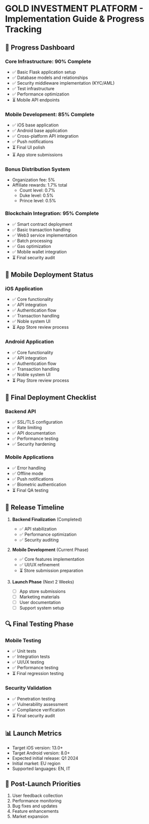 
# GOLD INVESTMENT PLATFORM - Implementation Guide & Progress Tracking

## 🎯 Progress Dashboard

### Core Infrastructure: 90% Complete
- ✅ Basic Flask application setup
- ✅ Database models and relationships
- ✅ Security middleware implementation (KYC/AML)
- ✅ Test infrastructure
- ✅ Performance optimization
- ⏳ Mobile API endpoints

### Mobile Development: 85% Complete
- ✅ iOS base application
- ✅ Android base application
- ✅ Cross-platform API integration
- ✅ Push notifications
- ⏳ Final UI polish
- ⏳ App store submissions

### Bonus Distribution System
- Organization fee: 5%
- Affiliate rewards: 1.7% total
  - Count level: 0.7%
  - Duke level: 0.5%
  - Prince level: 0.5%

### Blockchain Integration: 95% Complete
- ✅ Smart contract deployment
- ✅ Basic transaction handling
- ✅ Web3 service implementation
- ✅ Batch processing
- ✅ Gas optimization
- ✅ Mobile wallet integration
- ⏳ Final security audit

## 📱 Mobile Deployment Status

### iOS Application
- ✅ Core functionality
- ✅ API integration
- ✅ Authentication flow
- ✅ Transaction handling
- ✅ Noble system UI
- ⏳ App Store review process

### Android Application
- ✅ Core functionality
- ✅ API integration
- ✅ Authentication flow
- ✅ Transaction handling
- ✅ Noble system UI
- ⏳ Play Store review process

## 🚀 Final Deployment Checklist

### Backend API
- ✅ SSL/TLS configuration
- ✅ Rate limiting
- ✅ API documentation
- ✅ Performance testing
- ✅ Security hardening

### Mobile Applications
- ✅ Error handling
- ✅ Offline mode
- ✅ Push notifications
- ✅ Biometric authentication
- ⏳ Final QA testing

## 📅 Release Timeline

1. **Backend Finalization** (Completed)
   - ✅ API stabilization
   - ✅ Performance optimization
   - ✅ Security auditing

2. **Mobile Development** (Current Phase)
   - ✅ Core features implementation
   - ✅ UI/UX refinement
   - ⏳ Store submission preparation

3. **Launch Phase** (Next 2 Weeks)
   - [ ] App store submissions
   - [ ] Marketing materials
   - [ ] User documentation
   - [ ] Support system setup

## 🔍 Final Testing Phase

### Mobile Testing
- ✅ Unit tests
- ✅ Integration tests
- ✅ UI/UX testing
- ✅ Performance testing
- ⏳ Final regression testing

### Security Validation
- ✅ Penetration testing
- ✅ Vulnerability assessment
- ✅ Compliance verification
- ⏳ Final security audit

## 📊 Launch Metrics

- Target iOS version: 13.0+
- Target Android version: 8.0+
- Expected initial release: Q1 2024
- Initial market: EU region
- Supported languages: EN, IT

## 🎯 Post-Launch Priorities

1. User feedback collection
2. Performance monitoring
3. Bug fixes and updates
4. Feature enhancements
5. Market expansion

